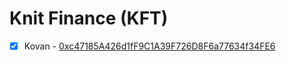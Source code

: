 # Knit Finance (KFT)

- [x] Kovan - [0xc47185A426d1fF9C1A39F726D8F6a77634f34FE6](https://kovan.etherscan.io/token/0xc47185A426d1fF9C1A39F726D8F6a77634f34FE6)
